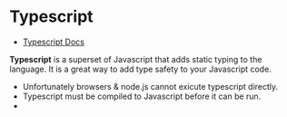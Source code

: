 # Typescript
- [Typescript Docs](https://www.typescriptlang.org/docs/home.html)

**Typescript** is a superset of Javascript that adds static typing to the language. It is a great way to add type safety to your Javascript code. 

- Unfortunately browsers & node.js cannot exicute typescript directly.
- Typescript must be compiled to Javascript before it can be run.
- 
